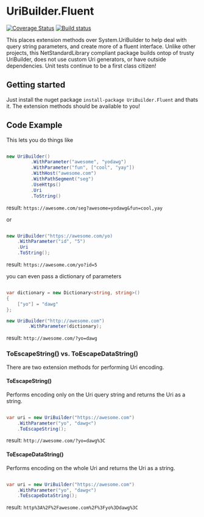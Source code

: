 # UriBuilder.Fluent
[![Coverage Status](https://coveralls.io/repos/github/TerribleDev/UriBuilder.Fluent/badge.svg)](https://coveralls.io/github/TerribleDev/UriBuilder.Fluent) [![Build status](https://ci.appveyor.com/api/projects/status/cp704w3bgaerufxm/branch/master?svg=true)](https://ci.appveyor.com/project/tparnell8/uribuilder-fluent/branch/master)

This places extension methods over System.UriBuilder to help deal with query string parameters, and create more of a fluent interface. Unlike other projects, this NetStandardLibrary compliant package builds ontop of trusty UriBuilder, does not use custom Uri generators, or have outside dependencies. Unit tests continue to be a first class citizen!

## Getting started

Just install the nuget package `install-package UriBuilder.Fluent` and thats it. The extension methods should be available to you!

## Code Example

This lets you do things like

```csharp

new UriBuilder()
         .WithParameter("awesome", "yodawg")
         .WithParameter("fun", ["cool", "yay"])
         .WithHost("awesome.com")
         .WithPathSegment("seg")
         .UseHttps()
         .Uri
         .ToString()

```
result: `https://awesome.com/seg?awesome=yodawg&fun=cool,yay`

or 

```csharp

new UriBuilder("https://awesome.com/yo)
    .WithParameter("id", "5")
    .Uri
    .ToString();

```
result: `https://awesome.com/yo?id=5`

you can even pass a dictionary of parameters

```csharp

var dictionary = new Dictionary<string, string>()
{
    ["yo"] = "dawg"
};

new UriBuilder("http://awesome.com")
        .WithParameter(dictionary);

```
result: `http://awesome.com/?yo=dawg`

### ToEscapeString() vs. ToEscapeDataString()

There are two extension methods for performing Uri encoding.

#### ToEscapeString() 
Performs encoding only on the Uri query string and returns the Uri as a string.

```csharp

var uri = new UriBuilder("https://awesome.com")
    .WithParameter("yo", "dawg<")
    .ToEscapeString();

```

result: `http://awesome.com/?yo=dawg%3C`

#### ToEscapeDataString() 
Performs encoding on the whole Uri and returns the Uri as a string.

```csharp

var uri = new UriBuilder("https://awesome.com")
    .WithParameter("yo", "dawg<")
    .ToEscapeDataString();

```

result: `http%3A%2F%2Fawesome.com%2F%3Fyo%3Ddawg%3C`
